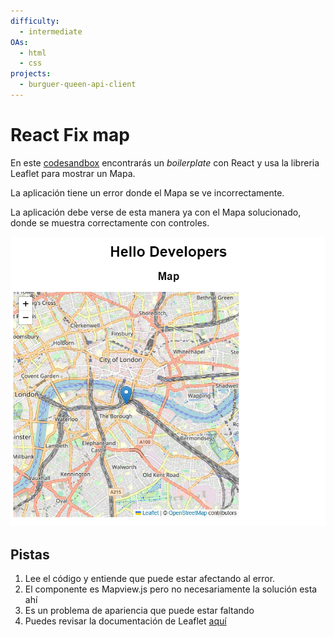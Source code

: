 ```yaml
---
difficulty:
  - intermediate
OAs:
  - html
  - css
projects:
  - burguer-queen-api-client
---
```


# React Fix map

En este
[codesandbox](https://codesandbox.io/p/sandbox/fix-map1-6ljfqd?file=%2Fsrc%2FApp.js%3A12%2C1)
encontrarás un *boilerplate* con React y usa la libreria Leaflet para mostrar un Mapa.

La aplicación tiene un error donde el Mapa se ve incorrectamente.

La aplicación debe verse de esta manera ya con el Mapa solucionado, donde se muestra correctamente con controles.

![Fixed Map](./fixedmap.png "Fixed Map")

## Pistas

1. Lee el código y entiende que puede estar afectando al error.
2. El componente es Mapview.js pero no necesariamente la solución esta ahí
3. Es un problema de apariencia que puede estar faltando
4. Puedes revisar la documentación de Leaflet [aquí](https://leafletjs.com/)
